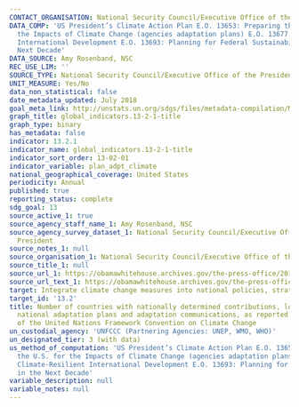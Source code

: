 ```yaml
---
CONTACT_ORGANISATION: National Security Council/Executive Office of the President
DATA_COMP: 'US President’s Climate Action Plan E.O. 13653: Preparing the U.S. for
  the Impacts of Climate Change (agencies adaptation plans) E.O. 13677: Climate-Resilient
  International Development E.O. 13693: Planning for Federal Sustainability in the
  Next Decade'
DATA_SOURCE: Amy Rosenband, NSC
REC_USE_LIM: ''
SOURCE_TYPE: National Security Council/Executive Office of the President - https://obamawhitehouse.archives.gov/the-press-office/2013/11/01/executive-order-preparing-united-states-impacts-climate-change
UNIT_MEASURE: Yes/No
data_non_statistical: false
date_metadata_updated: July 2018
goal_meta_link: http://unstats.un.org/sdgs/files/metadata-compilation/Metadata-Goal-13.pdf
graph_title: global_indicators.13-2-1-title
graph_type: binary
has_metadata: false
indicator: 13.2.1
indicator_name: global_indicators.13-2-1-title
indicator_sort_order: 13-02-01
indicator_variable: plan_adpt_climate
national_geographical_coverage: United States
periodicity: Annual
published: true
reporting_status: complete
sdg_goal: 13
source_active_1: true
source_agency_staff_name_1: Amy Rosenband, NSC
source_agency_survey_dataset_1: National Security Council/Executive Office of the
  President
source_notes_1: null
source_organisation_1: National Security Council/Executive Office of the President
source_title_1: null
source_url_1: https://obamawhitehouse.archives.gov/the-press-office/2013/11/01/executive-order-preparing-united-states-impacts-climate-change
source_url_text_1: https://obamawhitehouse.archives.gov/the-press-office/2013/11/01/executive-order-preparing-united-states-impacts-climate-change
target: Integrate climate change measures into national policies, strategies and planning.
target_id: '13.2'
title: Number of countries with nationally determined contributions, long-term strategies,
  national adaptation plans and adaptation communications, as reported to the secretariat
  of the United Nations Framework Convention on Climate Change
un_custodial_agency: 'UNFCCC (Partnering Agencies: UNEP, WMO, WHO)'
un_designated_tier: 3 (with data)
us_method_of_computation: 'US President’s Climate Action Plan E.O. 13653: Preparing
  the U.S. for the Impacts of Climate Change (agencies adaptation plans) E.O. 13677:
  Climate-Resilient International Development E.O. 13693: Planning for Federal Sustainability
  in the Next Decade'
variable_description: null
variable_notes: null
---
```

